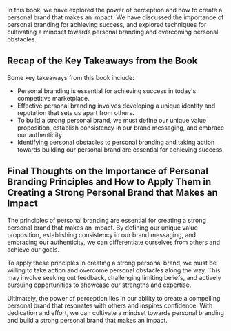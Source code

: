 
In this book, we have explored the power of perception and how to create a personal brand that makes an impact. We have discussed the importance of personal branding for achieving success, and explored techniques for cultivating a mindset towards personal branding and overcoming personal obstacles.

Recap of the Key Takeaways from the Book
----------------------------------------

Some key takeaways from this book include:

* Personal branding is essential for achieving success in today's competitive marketplace.
* Effective personal branding involves developing a unique identity and reputation that sets us apart from others.
* To build a strong personal brand, we must define our unique value proposition, establish consistency in our brand messaging, and embrace our authenticity.
* Identifying personal obstacles to personal branding and taking action towards building our personal brand are essential for achieving success.

Final Thoughts on the Importance of Personal Branding Principles and How to Apply Them in Creating a Strong Personal Brand that Makes an Impact
-----------------------------------------------------------------------------------------------------------------------------------------------

The principles of personal branding are essential for creating a strong personal brand that makes an impact. By defining our unique value proposition, establishing consistency in our brand messaging, and embracing our authenticity, we can differentiate ourselves from others and achieve our goals.

To apply these principles in creating a strong personal brand, we must be willing to take action and overcome personal obstacles along the way. This may involve seeking out feedback, challenging limiting beliefs, and actively pursuing opportunities to showcase our strengths and expertise.

Ultimately, the power of perception lies in our ability to create a compelling personal brand that resonates with others and inspires confidence. With dedication and effort, we can cultivate a mindset towards personal branding and build a strong personal brand that makes an impact.
